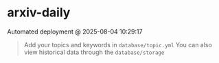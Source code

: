 # arxiv-daily
 Automated deployment @ 2025-08-04 10:29:17
> Add your topics and keywords in `database/topic.yml` 
> You can also view historical data through the `database/storage` 
